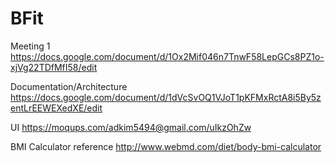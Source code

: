 # BFit

Meeting 1
https://docs.google.com/document/d/1Ox2Mif046n7TnwF58LepGCs8PZ1o-xjVg22TDfMfI58/edit

Documentation/Architecture
https://docs.google.com/document/d/1dVcSvOQ1VJoT1pKFMxRctA8i5By5zentLrEEWEXedXE/edit

UI
https://moqups.com/adkim5494@gmail.com/uIkzOhZw

BMI Calculator reference
http://www.webmd.com/diet/body-bmi-calculator
